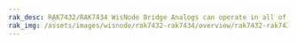 ```yaml
---
rak_desc: RAK7432/RAK7434 WisNode Bridge Analogs can operate in all of the LoRaWAN bands within the standard parameters defined by the LoRa Alliance. RAK7432 can read the values from devices supporting the 4-20 mA current loop. RAK7434 can read the values from devices supporting the 0-5 V current loop.
rak_img: /assets/images/wisnode/rak7432-rak7434/overview/rak7432-rak7434_home.png
---
```


<rk-redirect to="/Product-Categories/WisNode/RAK7432/Overview/" />